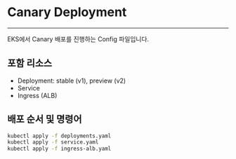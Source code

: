 # Canary Deployment
---
EKS에서 Canary 배포를 진행하는 Config 파일입니다.

## 포함 리소스

- Deployment: stable (v1), preview (v2)
- Service
- Ingress (ALB)

## 배포 순서 및 명령어

```bash
kubectl apply -f deployments.yaml
kubectl apply -f service.yaml
kubectl apply -f ingress-alb.yaml
```